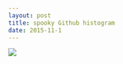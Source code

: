```yaml
---
layout: post
title: spooky Github histogram
date: 2015-11-1
---
```


![]({{site.baseurl}}/images/2015-q4/github_spooky.png)